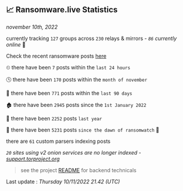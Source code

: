 
## 📈 Ransomware.live Statistics
_november 10th, 2022_

currently tracking `127` groups across `230` relays & mirrors - _`86` currently online_ 📡

Check the recent ransomware posts [here](https://www.ransomware.live/#/recentposts)


⏲ there have been `7` posts within the `last 24 hours`

🕓 there have been `170` posts within the `month of november`

📅 there have been `771` posts within the `last 90 days`

🏚 there have been `2945` posts since the `1st January 2022`

🚀 there have been `2252` posts `last year`

🦕 there have been `5231` posts `since the dawn of ransomwatch` 🐣

there are `61` custom parsers indexing posts

_`20` sites using v2 onion services are no longer indexed - [support.torproject.org](https://support.torproject.org/onionservices/v2-deprecation/)_

> see the project [README](https://github.com/jmousqueton/ransomwatch#readme) for backend technicals



Last update : _Thursday 10/11/2022 21.42 (UTC)_

